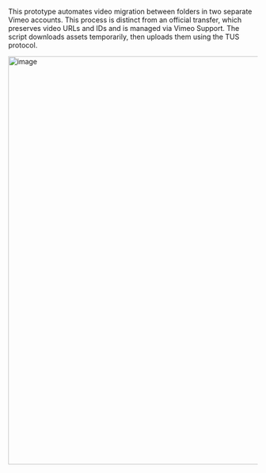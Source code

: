 This prototype automates video migration between folders in two separate Vimeo accounts. This process is distinct from an official transfer, which preserves video URLs and IDs and is managed via Vimeo Support. The script downloads assets temporarily, then uploads them using the TUS protocol.

<img width="885" height="823" alt="image" src="https://github.com/user-attachments/assets/9bfd1814-88b2-4baa-8815-88fcbb18f29c" />

